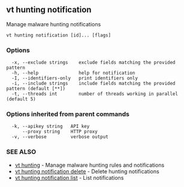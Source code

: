 ## vt hunting notification

Manage malware hunting notifications

```
vt hunting notification [id]... [flags]
```

### Options

```
  -x, --exclude strings    exclude fields matching the provided pattern
  -h, --help               help for notification
  -I, --identifiers-only   print identifiers only
  -i, --include strings    include fields matching the provided pattern (default [**])
  -t, --threads int        number of threads working in parallel (default 5)
```

### Options inherited from parent commands

```
  -k, --apikey string   API key
      --proxy string    HTTP proxy
  -v, --verbose         verbose output
```

### SEE ALSO

* [vt hunting](vt_hunting.md)	 - Manage malware hunting rules and notifications
* [vt hunting notification delete](vt_hunting_notification_delete.md)	 - Delete hunting notifications
* [vt hunting notification list](vt_hunting_notification_list.md)	 - List notifications

